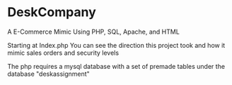 # DeskCompany
A E-Commerce Mimic Using PHP, SQL, Apache, and HTML

Starting at Index.php
You can see the direction this project took and how it mimic sales orders and security levels

The php requires a mysql database with a set of premade tables under the database "deskassignment"
